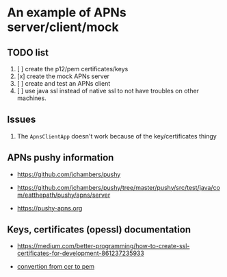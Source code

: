 # An example of APNs server/client/mock

## TODO list

1. [ ] create the p12/pem certificates/keys
1. [x] create the mock APNs server
1. [ ] create and test an APNs client
1. [ ] use java ssl instead of native ssl to not have troubles on other machines.

## Issues

1. The `ApnsClientApp` doesn't work because of the key/certificates thingy

## APNs pushy information

- https://github.com/jchambers/pushy

- https://github.com/jchambers/pushy/tree/master/pushy/src/test/java/com/eatthepath/pushy/apns/server

- https://pushy-apns.org

## Keys, certificates (opessl) documentation

- https://medium.com/better-programming/how-to-create-ssl-certificates-for-development-861237235933

- [convertion from cer to pem](https://stackoverflow.com/a/4691749/1102761)


